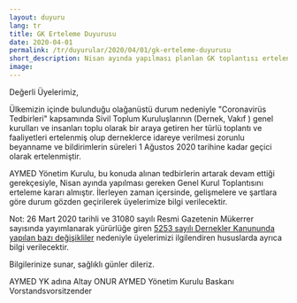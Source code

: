 ```yaml
---
layout: duyuru
lang: tr
title: GK Erteleme Duyurusu
date: 2020-04-01
permalink: /tr/duyurular/2020/04/01/gk-erteleme-duyurusu
short_description: Nisan ayında yapılması planlan GK toplantısı ertelendi.
image:
---
```


<p>
Değerli Üyelerimiz,
</p>
<p>
Ülkemizin içinde bulunduğu olağanüstü durum nedeniyle "Coronavirüs Tedbirleri" kapsamında Sivil Toplum Kuruluşlarının (Dernek, Vakıf ) genel kurulları ve insanları toplu olarak bir araya getiren her türlü toplantı ve faaliyetleri ertelenmiş olup derneklerce idareye verilmesi zorunlu beyanname ve bildirimlerin süreleri 1 Ağustos 2020 tarihine kadar geçici olarak ertelenmiştir.
</p>
<p>
AYMED Yönetim Kurulu, bu konuda alınan tedbirlerin artarak devam ettiği gerekçesiyle, Nisan ayında yapılması gereken Genel Kurul Toplantısını erteleme kararı almıştır.
İlerleyen zaman içersinde, gelişmelere ve şartlara göre durum gözden geçirilerek üyelerimize bilgi verilecektir.
</p>
<p>
Not: 26 Mart 2020 tarihli ve 31080 sayılı Resmi Gazetenin Mükerrer sayısında yayımlanarak yürürlüğe giren <a href="https://siviltoplum.gov.tr/ankara/cok-onemli-duyuru-5253-sayili-dernekler-kanununda-bazi-degisiklikler-yapildi">5253 sayılı Dernekler Kanununda yapılan bazı değişikliler</a> nedeniyle üyelerimizi ilgilendiren hususlarda ayrıca bilgi verilecektir.
</p>
<p>
Bilgilerinize sunar, sağlıklı günler dileriz.
</p>
<p>
AYMED YK adına
Altay ONUR
AYMED Yönetim Kurulu Baskanı
Vorstandsvorsitzender
</p>
